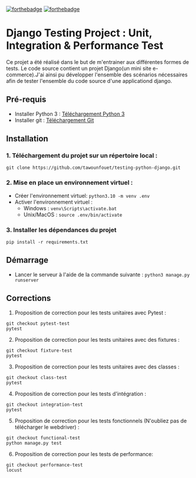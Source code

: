 [![forthebadge](https://forthebadge.com/images/badges/made-with-python.svg)](https://forthebadge.com) [![forthebadge](https://forthebadge.com/images/badges/built-with-love.svg)](https://forthebadge.com)
# Django Testing Project : Unit, Integration & Performance Test

Ce projet a été réalisé dans le but de m'entrainer aux différentes formes de tests. Le code source contient un projet Django(un mini site e-commerce).J'ai ainsi pu développer l'ensemble des scénarios nécessaires afin de tester l'ensemble du code source d'une applicationd django.

## Pré-requis

* Installer Python 3 : [Téléchargement Python 3](https://www.python.org/downloads/)
* Installer git : [Téléchargement Git](https://git-scm.com/book/fr/v2/D%C3%A9marrage-rapide-Installation-de-Git)

## Installation

### 1. Téléchargement du projet sur un répertoire local : 
```
git clone https://github.com/tawounfouet/testing-python-django.git
```
### 2. Mise en place un environnement virtuel :
* Créer l'environnement virtuel: `python3.10 -m venv .env`
* Activer l'environnement virtuel :
    * Windows : `venv\Scripts\activate.bat`
    * Unix/MacOS : `source .env/bin/activate`
    
### 3. Installer les dépendances du projet
```
pip install -r requirements.txt
```

## Démarrage
* Lancer le serveur à l'aide de la commande suivante : 
`python3 manage.py runserver`

## Corrections

1. Proposition de correction pour les tests unitaires avec Pytest :
```
git checkout pytest-test
pytest
```

2. Proposition de correction pour les tests unitaires avec des fixtures :
```
git checkout fixture-test
pytest
```

3. Proposition de correction pour les tests unitaires avec des classes :
```
git checkout class-test
pytest
```

4. Proposition de correction pour les tests d'intégration :
```
git checkout integration-test
pytest
```

5. Proposition de correction pour les tests fonctionnels (N'oubliez pas de télécharger le webdriver) : 
```
git checkout functional-test
python manage.py test
```

6. Proposition de correction pour les tests de performance: 
```
git checkout performance-test
locust
```


